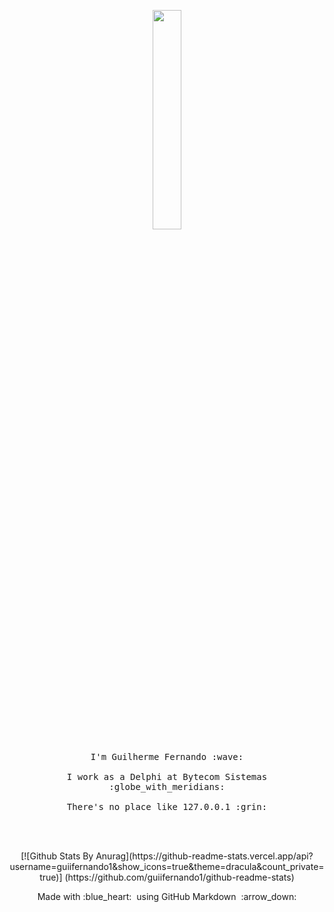 <p align="center">
  <img src="https://media.giphy.com/media/MeJgB3yMMwIaHmKD4z/giphy.gif" width="30%">
  <br><br>
  <samp>
    I'm Guilherme Fernando :wave:
    <br><br>
    I work as a Delphi at Bytecom Sistemas :globe_with_meridians:
    <br><br>
    There's no place like 127.0.0.1 :grin:
  </samp>
</p>

<br>

<p align="center">  
  <br>  
  [![Github Stats By Anurag](https://github-readme-stats.vercel.app/api?username=guiifernando1&show_icons=true&theme=dracula&count_private=true)]    
  (https://github.com/guiifernando1/github-readme-stats)
</p>

<p align="center">
  Made with :blue_heart: &nbsp;using GitHub Markdown &nbsp;:arrow_down:
</p>
